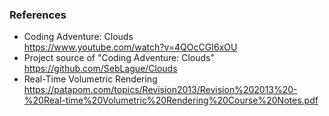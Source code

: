### References
* Coding Adventure: Clouds  
https://www.youtube.com/watch?v=4QOcCGI6xOU
* Project source of "Coding Adventure: Clouds"  
https://github.com/SebLague/Clouds
* Real-Time Volumetric Rendering  
https://patapom.com/topics/Revision2013/Revision%202013%20-%20Real-time%20Volumetric%20Rendering%20Course%20Notes.pdf